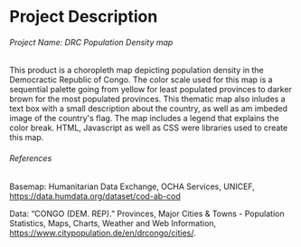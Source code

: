 # Project Description
###### Project Name: DRC Population Density map
This product is a choropleth map depicting population density in the Democractic Republic of Congo. The color scale used for this map is a sequential palette going from yellow for least populated provinces to darker brown for the most populated provinces. This thematic map also inludes a text box with a small description about the country, as well as am imbeded image of the country's flag. The map includes a legend that explains the color break. HTML, Javascript as well as CSS were libraries used to create this map.

###### References
Basemap: Humanitarian Data Exchange, OCHA Services, UNICEF, https://data.humdata.org/dataset/cod-ab-cod

Data: “CONGO (DEM. REP).” Provinces, Major Cities &amp; Towns - Population Statistics, Maps, Charts, Weather and Web Information, https://www.citypopulation.de/en/drcongo/cities/.
